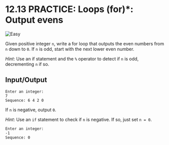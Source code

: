 # 12.13 PRACTICE: Loops (for)*: Output evens
![Easy]

Given positive integer `n`,
write a for loop that outputs the even numbers from `n` down to `0`.
If `n` is odd, start with the next lower even number.

_Hint_: Use an if statement and the `%` operator to detect if `n` is odd, decrementing `n` if so.

## Input/Output
```
Enter an integer:
7
Sequence: 6 4 2 0
```

If `n` is negative, output `0`.

_Hint_: Use an `if` statement to check if `n` is negative.
If so, just set `n = 0`.

```
Enter an integer:
-1
Sequence: 0
```

[Easy]: https://flat.badgen.net/badge/Easy/★☆☆☆/green